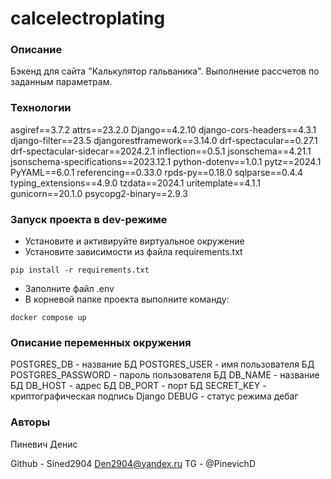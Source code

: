 # calcelectroplating

### Описание
Бэкенд для сайта "Калькулятор гальваника". Выполнение рассчетов по заданным параметрам.

### Технологии
asgiref==3.7.2
attrs==23.2.0
Django==4.2.10
django-cors-headers==4.3.1
django-filter==23.5
djangorestframework==3.14.0
drf-spectacular==0.27.1
drf-spectacular-sidecar==2024.2.1
inflection==0.5.1
jsonschema==4.21.1
jsonschema-specifications==2023.12.1
python-dotenv==1.0.1
pytz==2024.1
PyYAML==6.0.1
referencing==0.33.0
rpds-py==0.18.0
sqlparse==0.4.4
typing_extensions==4.9.0
tzdata==2024.1
uritemplate==4.1.1
gunicorn==20.1.0
psycopg2-binary==2.9.3

### Запуск проекта в dev-режиме
- Установите и активируйте виртуальное окружение
- Установите зависимости из файла requirements.txt
```
pip install -r requirements.txt
``` 
- Заполните файл .env
- В корневой папке проекта выполните команду:
```
docker compose up 
```

### Описание переменных окружения
POSTGRES_DB - название БД
POSTGRES_USER - имя пользователя БД
POSTGRES_PASSWORD - пароль пользователя БД
DB_NAME - название БД
DB_HOST - адрес БД
DB_PORT - порт БД
SECRET_KEY - криптографическая подпись Django
DEBUG - статус режима дебаг


### Авторы
Пиневич Денис

Github - Sined2904
Den2904@yandex.ru
TG - @PinevichD
